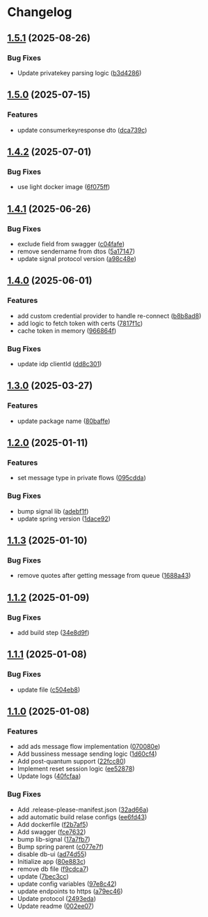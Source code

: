 # Changelog

## [1.5.1](https://github.com/sekretess/sekretess-business-app/compare/v1.5.0...v1.5.1) (2025-08-26)


### Bug Fixes

* Update privatekey parsing logic ([b3d4286](https://github.com/sekretess/sekretess-business-app/commit/b3d4286e4164eee6b1b2422e912159dc8e033b08))

## [1.5.0](https://github.com/sekretess/sekretess-business-app/compare/v1.4.2...v1.5.0) (2025-07-15)


### Features

* update consumerkeyresponse dto ([dca739c](https://github.com/sekretess/sekretess-business-app/commit/dca739cafd1da43e44dc9912ecc8d8bd00fd27f4))

## [1.4.2](https://github.com/sekretess/sekretess-business-app/compare/v1.4.1...v1.4.2) (2025-07-01)


### Bug Fixes

* use light docker image ([6f075ff](https://github.com/sekretess/sekretess-business-app/commit/6f075ffa598e325a823a3d486b0d5db976cf7b12))

## [1.4.1](https://github.com/sekretess/sekretess-business-app/compare/v1.4.0...v1.4.1) (2025-06-26)


### Bug Fixes

* exclude field from swagger ([c04fafe](https://github.com/sekretess/sekretess-business-app/commit/c04fafe59e93e633cc2999db3c46272942d87ee8))
* remove sendername from dtos ([5a17147](https://github.com/sekretess/sekretess-business-app/commit/5a171479bb696f895f3cf87b948a4ca190aade6f))
* update signal protocol version ([a98c48e](https://github.com/sekretess/sekretess-business-app/commit/a98c48eb4c8c668fcd8a641f53ba6f965d6ff9ca))

## [1.4.0](https://github.com/sekretess/sekretess-business-app/compare/v1.3.0...v1.4.0) (2025-06-01)


### Features

* add custom credential provider to handle re-connect ([b8b8ad8](https://github.com/sekretess/sekretess-business-app/commit/b8b8ad8a89810ab9444b9371f8858ae8607fe40b))
* add logic to fetch token with certs ([7817f1c](https://github.com/sekretess/sekretess-business-app/commit/7817f1c88e8c5bf9be45b21e1dfb693a5934e693))
* cache token in memory ([966864f](https://github.com/sekretess/sekretess-business-app/commit/966864f6bbf4b899d6493413ba62dd7819ddfded))


### Bug Fixes

* update idp clientId ([dd8c301](https://github.com/sekretess/sekretess-business-app/commit/dd8c3016174bd9e739c14044f2f902bc6e6eb33f))

## [1.3.0](https://github.com/sekretess/sekretess-business-app/compare/v1.2.0...v1.3.0) (2025-03-27)


### Features

* update package name ([80baffe](https://github.com/sekretess/sekretess-business-app/commit/80baffe1970f9b2a595bbb31f66babe557f3cc2e))

## [1.2.0](https://github.com/sekretess/sekretess-business-app/compare/v1.1.3...v1.2.0) (2025-01-11)


### Features

* set message type in private flows ([095cdda](https://github.com/sekretess/sekretess-business-app/commit/095cdda62158db5db8d058a4f77f703ed500ae3b))


### Bug Fixes

* bump signal lib ([adebf1f](https://github.com/sekretess/sekretess-business-app/commit/adebf1f4c0a63c60ead2dcd8d7f0d9b72dd8713a))
* update spring version ([1dace92](https://github.com/sekretess/sekretess-business-app/commit/1dace9204d33d35baee436808f2d639a5cafaeb2))

## [1.1.3](https://github.com/sekretess/sekretess-business-app/compare/v1.1.2...v1.1.3) (2025-01-10)


### Bug Fixes

* remove quotes after getting message from queue ([1688a43](https://github.com/sekretess/sekretess-business-app/commit/1688a4345b01c49443f696f6cf5f1c1114f06c1e))

## [1.1.2](https://github.com/sekretess/sekretess-business-app/compare/v1.1.1...v1.1.2) (2025-01-09)


### Bug Fixes

* add build step ([34e8d9f](https://github.com/sekretess/sekretess-business-app/commit/34e8d9f14cecd349e1f83103fba1ad520e32117c))

## [1.1.1](https://github.com/sekretess/sekretess-business-app/compare/v1.1.0...v1.1.1) (2025-01-08)


### Bug Fixes

* update file ([c504eb8](https://github.com/sekretess/sekretess-business-app/commit/c504eb8ca4940cd14c4bf975d361ba243a15023b))

## [1.1.0](https://github.com/sekretess/sekretess-business-app/compare/v1.0.0...v1.1.0) (2025-01-08)


### Features

* add ads message flow implementation ([070080e](https://github.com/sekretess/sekretess-business-app/commit/070080e7b6267d999451087379948302d8e7706f))
* Add bussiness message sending logic ([1d60cf4](https://github.com/sekretess/sekretess-business-app/commit/1d60cf470a1f892f2a7c9b815f75e7e969f4031a))
* Add post-quantum support ([22fcc80](https://github.com/sekretess/sekretess-business-app/commit/22fcc806e92c142f6c90a4b588295a4670aaf7ed))
* Implement reset session logic ([ee52878](https://github.com/sekretess/sekretess-business-app/commit/ee528788367a48bea213ae7e6e0c491b0715b953))
* Update logs ([40fcfaa](https://github.com/sekretess/sekretess-business-app/commit/40fcfaa29f24ded2a8271eeba6a96b8423592d4c))


### Bug Fixes

* Add .release-please-manifest.json ([32ad66a](https://github.com/sekretess/sekretess-business-app/commit/32ad66a4211030b4431b133792233e046c4710ed))
* add automatic build relase configs ([ee6fd43](https://github.com/sekretess/sekretess-business-app/commit/ee6fd4383bc9da99f04b0afb06dc88e9a5b2459f))
* Add dockerfile ([f2b7af5](https://github.com/sekretess/sekretess-business-app/commit/f2b7af5b368f0aa1ad63927a8dd878ffad577d02))
* Add swagger ([fce7632](https://github.com/sekretess/sekretess-business-app/commit/fce7632ec610a0b423a34f6a626234cb2482da4a))
* bump lib-signal ([17a7fb7](https://github.com/sekretess/sekretess-business-app/commit/17a7fb79f678853b014501071c867bfa17ef5afa))
* Bump spring parent ([c077e7f](https://github.com/sekretess/sekretess-business-app/commit/c077e7fb91faef32cbbe21c40c9681e53b542ba4))
* disable db-ui ([ad74d55](https://github.com/sekretess/sekretess-business-app/commit/ad74d559b750f010c41c21c2247526c7133faa95))
* Initialize app ([80e883c](https://github.com/sekretess/sekretess-business-app/commit/80e883c38fb63ddfde25cc4050c083fc363ad7de))
* remove db file ([f9cdca7](https://github.com/sekretess/sekretess-business-app/commit/f9cdca76e5b22ac152fe915e268265ce684f961b))
* update ([7bec3cc](https://github.com/sekretess/sekretess-business-app/commit/7bec3cc367d32ddc067d983f7d56d1f265d736a0))
* update config variables ([97e8c42](https://github.com/sekretess/sekretess-business-app/commit/97e8c42f3835add82c912c46dba5d33f027917d7))
* update endpoints to https ([a79ec46](https://github.com/sekretess/sekretess-business-app/commit/a79ec4607a2e4b4cc3d5585f8a3c3b51cd1ebfad))
* Update protocol ([2493eda](https://github.com/sekretess/sekretess-business-app/commit/2493eda3b9677615fed2aa8abd98fbb62778d5af))
* Update readme ([002ee07](https://github.com/sekretess/sekretess-business-app/commit/002ee072df7cc3dbe0441d617d6fe28f8c44d951))
